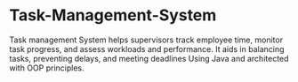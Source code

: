 # Task-Management-System
Task management System helps supervisors track employee time, monitor task progress, and assess workloads and performance. It aids in balancing tasks, preventing delays, and meeting deadlines Using Java and architected with OOP principles. 
